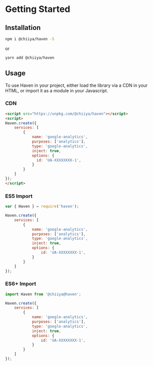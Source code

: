 # Getting Started

## Installation

```bash
npm i @chiiya/haven -S
```
or
```bash
yarn add @chiiya/haven
```

## Usage
To use Haven in your project, either load the library via a CDN in your HTML, or import 
it as a module in your Javascript.

### CDN
```html
<script src="https://unpkg.com/@chiiya/haven"></script>
<script>
Haven.create({
    services: [
        {
            name: 'google-analytics',
            purposes: ['analytics'],
            type: 'google-analytics',
            inject: true,
            options: {
              id: 'UA-XXXXXXXX-1',
            }
        }
    ]
});
</script>
```

### ES5 Import
```javascript
var { Haven } = require('haven');

Haven.create({
    services: [
        {
            name: 'google-analytics',
            purposes: ['analytics'],
            type: 'google-analytics',
            inject: true,
            options: {
                id: 'UA-XXXXXXXX-1',
            }
        }
    ]
});
```

### ES6+ Import
```javascript
import Haven from '@chiiya@haven';

Haven.create({
    services: [
        {
            name: 'google-analytics',
            purposes: ['analytics'],
            type: 'google-analytics',
            inject: true,
            options: {
                id: 'UA-XXXXXXXX-1',
            }
        }
    ]
});
```


